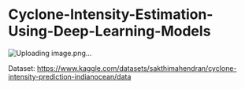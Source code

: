 # Cyclone-Intensity-Estimation-Using-Deep-Learning-Models

![Uploading image.png…]()


Dataset: https://www.kaggle.com/datasets/sakthimahendran/cyclone-intensity-prediction-indianocean/data
